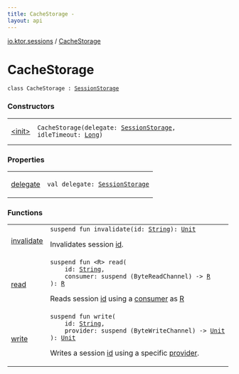 ```yaml
---
title: CacheStorage - 
layout: api
---
```


<div class='api-docs-breadcrumbs'><a href="../index.html">io.ktor.sessions</a> / <a href="./index.html">CacheStorage</a></div>

# CacheStorage

<div class="signature"><code><span class="keyword">class </span><span class="identifier">CacheStorage</span>&nbsp;<span class="symbol">:</span>&nbsp;<a href="../-session-storage/index.html"><span class="identifier">SessionStorage</span></a></code></div>

### Constructors

<table class="api-docs-table">
<tbody>
<tr>
<td markdown="1">

<a href="-init-.html">&lt;init&gt;</a>


</td>
<td markdown="1">
<div class="signature"><code><span class="identifier">CacheStorage</span><span class="symbol">(</span><span class="parameterName" id="io.ktor.sessions.CacheStorage$<init>(io.ktor.sessions.SessionStorage, kotlin.Long)/delegate">delegate</span><span class="symbol">:</span>&nbsp;<a href="../-session-storage/index.html"><span class="identifier">SessionStorage</span></a><span class="symbol">, </span><span class="parameterName" id="io.ktor.sessions.CacheStorage$<init>(io.ktor.sessions.SessionStorage, kotlin.Long)/idleTimeout">idleTimeout</span><span class="symbol">:</span>&nbsp;<a href="https://kotlinlang.org/api/latest/jvm/stdlib/kotlin/-long/index.html"><span class="identifier">Long</span></a><span class="symbol">)</span></code></div>

</td>
</tr>
</tbody>
</table>

### Properties

<table class="api-docs-table">
<tbody>
<tr>
<td markdown="1">

<a href="delegate.html">delegate</a>


</td>
<td markdown="1">
<div class="signature"><code><span class="keyword">val </span><span class="identifier">delegate</span><span class="symbol">: </span><a href="../-session-storage/index.html"><span class="identifier">SessionStorage</span></a></code></div>

</td>
</tr>
</tbody>
</table>

### Functions

<table class="api-docs-table">
<tbody>
<tr>
<td markdown="1">

<a href="invalidate.html">invalidate</a>


</td>
<td markdown="1">
<div class="signature"><code><span class="keyword">suspend</span> <span class="keyword">fun </span><span class="identifier">invalidate</span><span class="symbol">(</span><span class="parameterName" id="io.ktor.sessions.CacheStorage$invalidate(kotlin.String)/id">id</span><span class="symbol">:</span>&nbsp;<a href="https://kotlinlang.org/api/latest/jvm/stdlib/kotlin/-string/index.html"><span class="identifier">String</span></a><span class="symbol">)</span><span class="symbol">: </span><a href="https://kotlinlang.org/api/latest/jvm/stdlib/kotlin/-unit/index.html"><span class="identifier">Unit</span></a></code></div>

Invalidates session <a href="invalidate.html#io.ktor.sessions.CacheStorage$invalidate(kotlin.String)/id">id</a>.


</td>
</tr>
<tr>
<td markdown="1">

<a href="read.html">read</a>


</td>
<td markdown="1">
<div class="signature"><code><span class="keyword">suspend</span> <span class="keyword">fun </span><span class="symbol">&lt;</span><span class="identifier">R</span><span class="symbol">&gt;</span> <span class="identifier">read</span><span class="symbol">(</span><br/>&nbsp;&nbsp;&nbsp;&nbsp;<span class="parameterName" id="io.ktor.sessions.CacheStorage$read(kotlin.String, kotlin.SuspendFunction1((kotlinx.coroutines.io.ByteReadChannel, io.ktor.sessions.CacheStorage.read.R)))/id">id</span><span class="symbol">:</span>&nbsp;<a href="https://kotlinlang.org/api/latest/jvm/stdlib/kotlin/-string/index.html"><span class="identifier">String</span></a><span class="symbol">, </span><br/>&nbsp;&nbsp;&nbsp;&nbsp;<span class="parameterName" id="io.ktor.sessions.CacheStorage$read(kotlin.String, kotlin.SuspendFunction1((kotlinx.coroutines.io.ByteReadChannel, io.ktor.sessions.CacheStorage.read.R)))/consumer">consumer</span><span class="symbol">:</span>&nbsp;<span class="keyword">suspend </span><span class="symbol">(</span><span class="identifier">ByteReadChannel</span><span class="symbol">)</span>&nbsp;<span class="symbol">-&gt;</span>&nbsp;<a href="read.html#R"><span class="identifier">R</span></a><br/><span class="symbol">)</span><span class="symbol">: </span><a href="read.html#R"><span class="identifier">R</span></a></code></div>

Reads session <a href="read.html#io.ktor.sessions.CacheStorage$read(kotlin.String, kotlin.SuspendFunction1((kotlinx.coroutines.io.ByteReadChannel, io.ktor.sessions.CacheStorage.read.R)))/id">id</a> using a <a href="read.html#io.ktor.sessions.CacheStorage$read(kotlin.String, kotlin.SuspendFunction1((kotlinx.coroutines.io.ByteReadChannel, io.ktor.sessions.CacheStorage.read.R)))/consumer">consumer</a> as <a href="read.html#R">R</a>


</td>
</tr>
<tr>
<td markdown="1">

<a href="write.html">write</a>


</td>
<td markdown="1">
<div class="signature"><code><span class="keyword">suspend</span> <span class="keyword">fun </span><span class="identifier">write</span><span class="symbol">(</span><br/>&nbsp;&nbsp;&nbsp;&nbsp;<span class="parameterName" id="io.ktor.sessions.CacheStorage$write(kotlin.String, kotlin.SuspendFunction1((kotlinx.coroutines.io.ByteWriteChannel, kotlin.Unit)))/id">id</span><span class="symbol">:</span>&nbsp;<a href="https://kotlinlang.org/api/latest/jvm/stdlib/kotlin/-string/index.html"><span class="identifier">String</span></a><span class="symbol">, </span><br/>&nbsp;&nbsp;&nbsp;&nbsp;<span class="parameterName" id="io.ktor.sessions.CacheStorage$write(kotlin.String, kotlin.SuspendFunction1((kotlinx.coroutines.io.ByteWriteChannel, kotlin.Unit)))/provider">provider</span><span class="symbol">:</span>&nbsp;<span class="keyword">suspend </span><span class="symbol">(</span><span class="identifier">ByteWriteChannel</span><span class="symbol">)</span>&nbsp;<span class="symbol">-&gt;</span>&nbsp;<a href="https://kotlinlang.org/api/latest/jvm/stdlib/kotlin/-unit/index.html"><span class="identifier">Unit</span></a><br/><span class="symbol">)</span><span class="symbol">: </span><a href="https://kotlinlang.org/api/latest/jvm/stdlib/kotlin/-unit/index.html"><span class="identifier">Unit</span></a></code></div>

Writes a session <a href="write.html#io.ktor.sessions.CacheStorage$write(kotlin.String, kotlin.SuspendFunction1((kotlinx.coroutines.io.ByteWriteChannel, kotlin.Unit)))/id">id</a> using a specific <a href="write.html#io.ktor.sessions.CacheStorage$write(kotlin.String, kotlin.SuspendFunction1((kotlinx.coroutines.io.ByteWriteChannel, kotlin.Unit)))/provider">provider</a>.


</td>
</tr>
</tbody>
</table>
